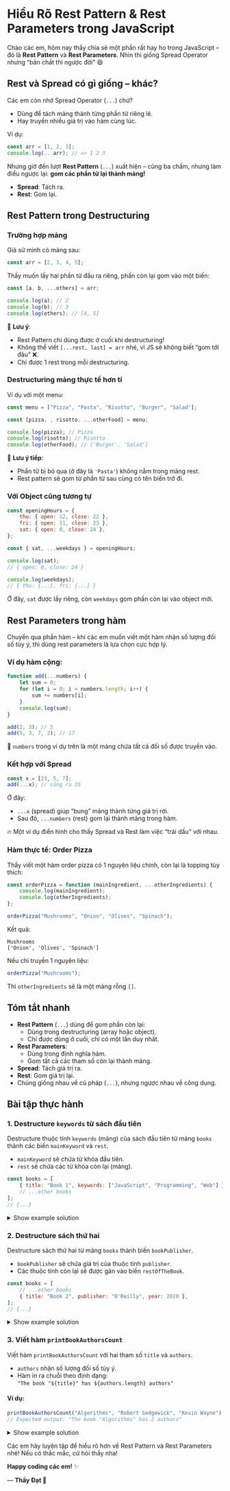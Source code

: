 # Hiểu Rõ Rest Pattern & Rest Parameters trong JavaScript

Chào các em, hôm nay thầy chia sẻ một phần rất hay ho trong JavaScript – đó là **Rest Pattern** và **Rest Parameters**. Nhìn thì giống Spread Operator nhưng “bản chất thì ngược đời” 😄

## Rest và Spread có gì giống – khác?

Các em còn nhớ Spread Operator (`...`) chứ?

-   Dùng để tách mảng thành từng phần tử riêng lẻ.
-   Hay truyền nhiều giá trị vào hàm cùng lúc.

Ví dụ:

```javascript
const arr = [1, 2, 3];
console.log(...arr); // => 1 2 3
```

Nhưng giờ đến lượt **Rest Pattern** (`...`) xuất hiện – cũng ba chấm, nhưng làm điều ngược lại: **gom các phần tử lại thành mảng!**

-   **Spread**: Tách ra.
-   **Rest**: Gom lại.

## Rest Pattern trong Destructuring

### Trường hợp mảng

Giả sử mình có mảng sau:

```javascript
const arr = [2, 3, 4, 5];
```

Thầy muốn lấy hai phần tử đầu ra riêng, phần còn lại gom vào một biến:

```javascript
const [a, b, ...others] = arr;

console.log(a); // 2
console.log(b); // 3
console.log(others); // [4, 5]
```

📌 **Lưu ý**:

-   Rest Pattern chỉ dùng được ở cuối khi destructuring!
-   Không thể viết `[...rest, last] = arr` nhé, vì JS sẽ không biết “gom tới đâu” ❌.
-   Chỉ được 1 rest trong mỗi destructuring.

### Destructuring mảng thực tế hơn tí

Ví dụ với một menu:

```javascript
const menu = ["Pizza", "Pasta", "Risotto", "Burger", "Salad"];

const [pizza, , risotto, ...otherFood] = menu;

console.log(pizza); // Pizza
console.log(risotto); // Risotto
console.log(otherFood); // ['Burger', 'Salad']
```

📌 **Lưu ý tiếp**:

-   Phần tử bị bỏ qua (ở đây là `'Pasta'`) không nằm trong mảng rest.
-   Rest pattern sẽ gom từ phần tử sau cùng có tên biến trở đi.

### Với Object cũng tương tự

```javascript
const openingHours = {
    thu: { open: 12, close: 22 },
    fri: { open: 11, close: 23 },
    sat: { open: 0, close: 24 },
};

const { sat, ...weekdays } = openingHours;

console.log(sat);
// { open: 0, close: 24 }

console.log(weekdays);
// { thu: {...}, fri: {...} }
```

Ở đây, `sat` được lấy riêng, còn `weekdays` gom phần còn lại vào object mới.

## Rest Parameters trong hàm

Chuyển qua phần hàm – khi các em muốn viết một hàm nhận số lượng đối số tùy ý, thì dùng rest parameters là lựa chọn cực hợp lý.

### Ví dụ hàm cộng:

```javascript
function add(...numbers) {
    let sum = 0;
    for (let i = 0; i < numbers.length; i++) {
        sum += numbers[i];
    }
    console.log(sum);
}

add(2, 3); // 5
add(5, 3, 7, 2); // 17
```

📌 `numbers` trong ví dụ trên là một mảng chứa tất cả đối số được truyền vào.

### Kết hợp với Spread

```javascript
const x = [23, 5, 7];
add(...x); // cũng ra 35
```

Ở đây:

-   `...x` (spread) giúp “bung” mảng thành từng giá trị rời.
-   Sau đó, `...numbers` (rest) gom lại thành mảng trong hàm.

🔥 Một ví dụ điển hình cho thấy Spread và Rest làm việc “trái dấu” với nhau.

### Hàm thực tế: Order Pizza

Thầy viết một hàm order pizza có 1 nguyên liệu chính, còn lại là topping tùy thích:

```javascript
const orderPizza = function (mainIngredient, ...otherIngredients) {
    console.log(mainIngredient);
    console.log(otherIngredients);
};

orderPizza("Mushrooms", "Onion", "Olives", "Spinach");
```

Kết quả:

```
Mushrooms
['Onion', 'Olives', 'Spinach']
```

Nếu chỉ truyền 1 nguyên liệu:

```javascript
orderPizza("Mushrooms");
```

Thì `otherIngredients` sẽ là một mảng rỗng `[]`.

## Tóm tắt nhanh

-   **Rest Pattern** (`...`) dùng để gom phần còn lại:
    -   Dùng trong destructuring (array hoặc object).
    -   Chỉ được dùng ở cuối, chỉ có một lần duy nhất.
-   **Rest Parameters**:
    -   Dùng trong định nghĩa hàm.
    -   Gom tất cả các tham số còn lại thành mảng.
-   **Spread**: Tách giá trị ra.
-   **Rest**: Gom giá trị lại.
-   Chúng giống nhau về cú pháp (`...`), nhưng ngược nhau về công dụng.

## Bài tập thực hành

### 1. Destructure `keywords` từ sách đầu tiên

Destructure thuộc tính `keywords` (mảng) của sách đầu tiên từ mảng `books` thành các biến `mainKeyword` và `rest`.

-   `mainKeyword` sẽ chứa từ khóa đầu tiên.
-   `rest` sẽ chứa các từ khóa còn lại (mảng).

```javascript
const books = [
    { title: "Book 1", keywords: ["JavaScript", "Programming", "Web"] },
    // ...other books
];
// {...}
```

<details>
<summary>Show example solution</summary>

```javascript
const [mainKeyword, ...rest] = books[0].keywords;
console.log(mainKeyword); // JavaScript
console.log(rest); // ['Programming', 'Web']
```

</details>

### 2. Destructure sách thứ hai

Destructure sách thứ hai từ mảng `books` thành biến `bookPublisher`.

-   `bookPublisher` sẽ chứa giá trị của thuộc tính `publisher`.
-   Các thuộc tính còn lại sẽ được gán vào biến `restOfTheBook`.

```javascript
const books = [
    // ...other books
    { title: "Book 2", publisher: "O'Reilly", year: 2020 },
];
// {...}
```

<details>
<summary>Show example solution</summary>

```javascript
const { publisher: bookPublisher, ...restOfTheBook } = books[1];
console.log(bookPublisher); // O'Reilly
console.log(restOfTheBook); // { title: 'Book 2', year: 2020 }
```

</details>

### 3. Viết hàm `printBookAuthorsCount`

Viết hàm `printBookAuthorsCount` với hai tham số `title` và `authors`.

-   `authors` nhận số lượng đối số tùy ý.
-   Hàm in ra chuỗi theo định dạng:  
    `"The book "${title}" has ${authors.length} authors"`

#### Ví dụ:

```javascript
printBookAuthorsCount("Algorithms", "Robert Sedgewick", "Kevin Wayne");
// Expected output: "The book "Algorithms" has 2 authors"
```

<details>
<summary>Show example solution</summary>

```javascript
function printBookAuthorsCount(title, ...authors) {
    console.log(`The book "${title}" has ${authors.length} authors`);
}
```

</details>

Các em hãy luyện tập để hiểu rõ hơn về Rest Pattern và Rest Parameters nhé! Nếu có thắc mắc, cứ hỏi thầy nha!

**Happy coding các em!** ✨

— **Thầy Đạt 🧡**
